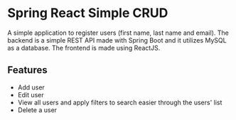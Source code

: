 # Spring React Simple CRUD

A simple application to register users (first name, last name and email).
The backend is a simple REST API made with Spring Boot and it utilizes MySQL as a database.
The frontend is made using ReactJS.

## Features

- Add user
- Edit user
- View all users and apply filters to search easier through the users' list
- Delete a user
